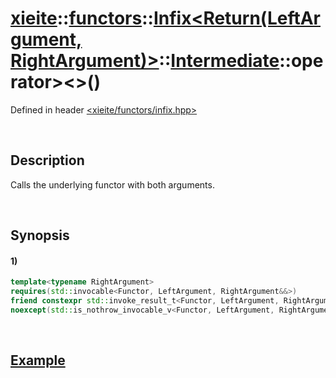 # [xieite](../../../../../../../../../xieite.md)\:\:[functors](../../../../../../../../../functors.md)\:\:[Infix<Return(LeftArgument, RightArgument)>](../../../../../../../infix.md)\:\:[Intermediate<LeftArgumentReference>](../../../../intermediate.md)\:\:operator\>\<\>\(\)
Defined in header [<xieite/functors/infix.hpp>](../../../../../../../../../../include/xieite/functors/infix.hpp)

&nbsp;

## Description
Calls the underlying functor with both arguments.

&nbsp;

## Synopsis
#### 1)
```cpp
template<typename RightArgument>
requires(std::invocable<Functor, LeftArgument, RightArgument&&>)
friend constexpr std::invoke_result_t<Functor, LeftArgument, RightArgument&&> operator>(const xieite::functors::Infix<Return(LeftArgument, RightArgument)>::Intermediate<LeftArgument>& infixIntermediate, RightArgument&& rightArgument)
noexcept(std::is_nothrow_invocable_v<Functor, LeftArgument, RightArgument&&>);
```

&nbsp;

## [Example](../../../../operators/less.md)
